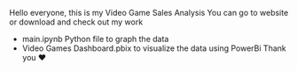 Hello everyone, this is my Video Game Sales Analysis
You can go to website or download and check out my work
- main.ipynb Python file to graph the data
- Video Games Dashboard.pbix to visualize the data using PowerBi
Thank you ❤️

